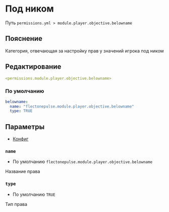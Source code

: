 # Под ником
Путь `permissions.yml > module.player.objective.belowname`

## Пояснение
Категория, отвечающая за настройку прав у значений игрока под ником

## Редактирование
```yaml
<permissions.module.player.objective.belowname>
```

### По умолчанию
```yaml
belowname:
  name: "flectonepulse.module.player.objective.belowname"
  type: TRUE
```

## Параметры

- [Конфиг](/ru/config/module/player/objective/belowname/)

### `name`
- По умолчанию `flectonepulse.module.player.objective.belowname`

Название права

### `type`
- По умолчанию `TRUE`

Тип права

<!--@include: @/ru/parts/permission.md-->

